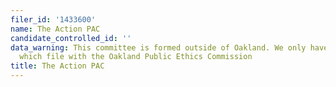 ```yaml
---
filer_id: '1433600'
name: The Action PAC
candidate_controlled_id: ''
data_warning: This committee is formed outside of Oakland. We only have data on committees
  which file with the Oakland Public Ethics Commission
title: The Action PAC
---
```

